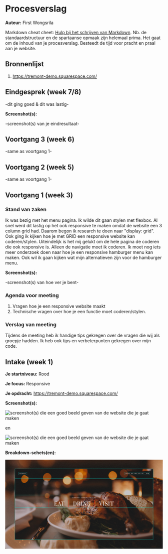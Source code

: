# Procesverslag
**Auteur:** First Wongsrila

Markdown cheat cheet: [Hulp bij het schrijven van Markdown](https://github.com/adam-p/markdown-here/wiki/Markdown-Cheatsheet). Nb. de standaardstructuur en de spartaanse opmaak zijn helemaal prima. Het gaat om de inhoud van je procesverslag. Besteedt de tijd voor pracht en praal aan je website.



## Bronnenlijst
1. https://tremont-demo.squarespace.com/



## Eindgesprek (week 7/8)

-dit ging goed & dit was lastig-

**Screenshot(s):**

-screenshot(s) van je eindresultaat-



## Voortgang 3 (week 6)

-same as voortgang 1-



## Voortgang 2 (week 5)

-same as voortgang 1-



## Voortgang 1 (week 3)

### Stand van zaken

Ik was bezig met het menu pagina. Ik wilde dit gaan stylen met flexbox. Al snel werd dit lastig op het ook responsive te maken omdat de website een 3 column grid had. Daarom begon ik research te doen naar "display: grid". Ook ging ik kijken hoe je met GRID een responsive website kan coderen/stylen. Uiteindelijk is het mij gelukt om de hele pagina de coderen die ook responsive is. Alleen de navigatie moet ik coderen. Ik moet nog iets meer onderzoek doen naar hoe je een responsive hamburger menu kan maken. Ook wil ik gaan kijken wat mijn alternatieven zijn voor de hamburger menu. 

**Screenshot(s):**

-screenshot(s) van hoe ver je bent-

### Agenda voor meeting

1. Vragen hoe je een responsive website maakt
2. Technische vragen over hoe je een functie moet coderen/stylen.

### Verslag van meeting

Tijdens de meeting heb ik handige tips gekregen over de vragen die wij als groepje hadden. Ik heb ook tips en verbeterpunten gekregen over mijn code.



## Intake (week 1)

**Je startniveau:** Rood

**Je focus:** Responsive

**Je opdracht:** https://tremont-demo.squarespace.com/

**Screenshot(s):**

![screenshot(s) die een goed beeld geven van de website die je gaat maken](images/ss_home.png)

en

![screenshot(s) die een goed beeld geven van de website die je gaat maken](images/ss_menu.png)

**Breakdown-schets(en):**

![-voorlopige breakdownschets(en) van een of beide pagina's van de site die je gaat maken-](images/breakdown-schets.png)
